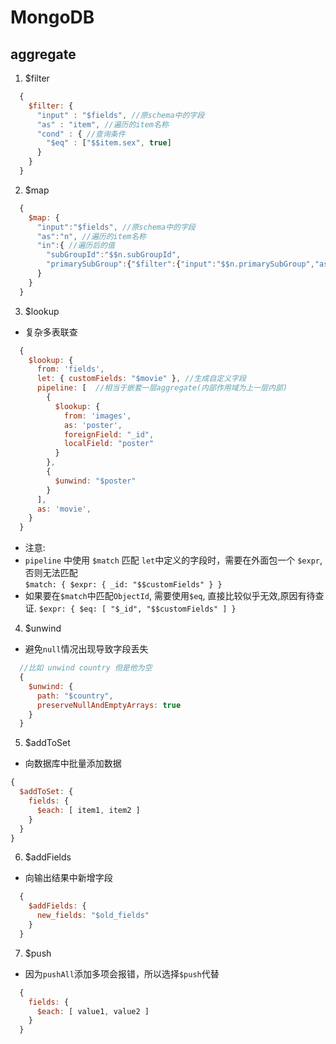 # MongoDB

## aggregate 
1. $filter   
```javascript 
  {
    $filter: {
      "input" : "$fields", //原schema中的字段
      "as" : "item", //遍历的item名称
      "cond" : { //查询条件
        "$eq" : ["$$item.sex", true]
      }
    }
  }
```
2. $map  
```javascript 
  {
    $map: {
      "input":"$fields", //原schema中的字段
      "as":"n", //遍历的item名称
      "in":{ //遍历后的值
        "subGroupId":"$$n.subGroupId",
        "primarySubGroup":{"$filter":{"input":"$$n.primarySubGroup","as":"mp","cond":{"$eq":["$$mp.primary","Y"]}}}
      }
    }
  }
```
3. $lookup  
  - 复杂多表联查
```javascript 
  {
    $lookup: {
      from: 'fields', 
      let: { customFields: "$movie" }, //生成自定义字段
      pipeline: [  //相当于嵌套一层aggregate(内部作用域为上一层内部)
        {
          $lookup: {
            from: 'images',
            as: 'poster',
            foreignField: "_id",
            localField: "poster"
          }
        },
        {
          $unwind: "$poster"
        }
      ],
      as: 'movie',
    }
  }
```
  - 注意:
  - `pipeline` 中使用 `$match` 匹配 `let`中定义的字段时，需要在外面包一个 `$expr`, 否则无法匹配  
  `$match: { $expr: { _id: "$$customFields" } }`  
  - 如果要在`$match`中匹配`ObjectId`, 需要使用`$eq`, 直接比较似乎无效,原因有待查证. `$expr: { $eq: [ "$_id", "$$customFields" ] }`    

4. $unwind  
 - 避免`null`情况出现导致字段丢失  
```javascript
  //比如 unwind country 但是他为空
  {
    $unwind: {
      path: "$country",
      preserveNullAndEmptyArrays: true 
    }
  }
```

5. $addToSet  
- 向数据库中批量添加数据  
```javascript 
{
  $addToSet: {
    fields: {
      $each: [ item1, item2 ]
    }
  }
}

```

6. $addFields  
- 向输出结果中新增字段  
```javascript 
  {
    $addFields: {
      new_fields: "$old_fields"
    }
  }

```

7. $push  
- 因为`pushAll`添加多项会报错，所以选择`$push`代替  
```javascript
  {
    fields: {
      $each: [ value1, value2 ]
    }
  }
```